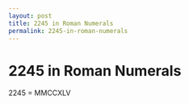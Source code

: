 ```yaml
---
layout: post
title: 2245 in Roman Numerals
permalink: 2245-in-roman-numerals
---
```


# 2245 in Roman Numerals

2245 = MMCCXLV
